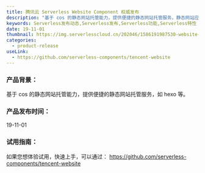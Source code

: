 ```yaml
---
title: 腾讯云 Serverless Website Component 权威发布
description: "基于 cos 的静态网站托管能力，提供便捷的静态网站托管服务，静态网站应用调用了基础的腾讯云 COS 组件，可以快速部署静态网站页面到对象存储 COS 中，并生成域名供访问。"
keywords: Serverless发布动态,Serverless发布,Serverless功能,Serverless特性
date: 19-11-01
thumbnail: https://img.serverlesscloud.cn/202046/1586191987530-website-list.png
categories:
  - product-release
useLink: 
  - https://github.com/serverless-components/tencent-website
---
```


### **产品背景**：
基于 cos 的静态网站托管能力，提供便捷的静态网站托管服务，如 hexo 等。 

### **产品发布时间**：
19-11-01


### **试用指南**：
如果您想体验试用，快速上手，可以通过：
https://github.com/serverless-components/tencent-website






